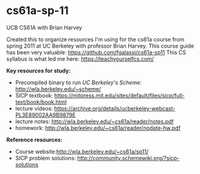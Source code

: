 # cs61a-sp-11
UCB CS61A with Brian Harvey

Created this to organize resources I'm using for the cs61a course from spring 2011 at UC Berkeley with professor Brian Harvey.
This course guide has been very valuable: https://github.com/fgalassi/cs61a-sp11
This CS syllabus is what led me here: https://teachyourselfcs.com/

<b>Key resources for study:</b>
- Precompiled binary to run <i>UC Berkeley's Scheme</i>: http://wla.berkeley.edu/~scheme/
- SICP textbook: https://mitpress.mit.edu/sites/default/files/sicp/full-text/book/book.html
- lecture videos: https://archive.org/details/ucberkeley-webcast-PL3E89002AA9B9879E
- lecture notes: http://wla.berkeley.edu/~cs61a/reader/notes.pdf
- homework: http://wla.berkeley.edu/~cs61a/reader/nodate-hw.pdf

<b>Reference resources:</b>
- Course website:http://wla.berkeley.edu/~cs61a/sp11/
- SICP problem solutions: http://community.schemewiki.org/?sicp-solutions
